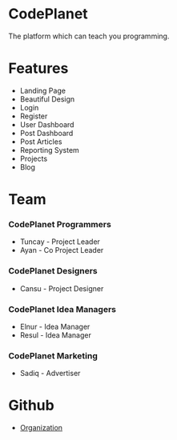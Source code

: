 # CodePlanet

The platform which can teach you programming.

# Features 

* Landing Page
* Beautiful Design
* Login
* Register
* User Dashboard
* Post Dashboard
* Post Articles
* Reporting System
* Projects
* Blog

# Team

### CodePlanet Programmers
* Tuncay - Project Leader
* Ayan - Co Project Leader

### CodePlanet Designers
* Cansu - Project Designer

### CodePlanet Idea Managers
* Elnur - Idea Manager
* Resul - Idea Manager

### CodePlanet Marketing
* Sadiq - Advertiser

# Github

* [Organization](https://github.com/codeplanett)

